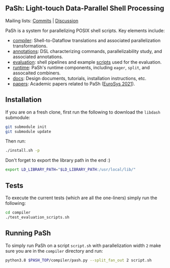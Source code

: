 ## PaSh: Light-touch Data-Parallel Shell Processing

Mailing lists: [Commits](pash-commits@googlegroups.com) | [Discussion](pash-discuss@googlegroups.com)

PaSh is  a system for  parallelizing POSIX shell  scripts. Key elements include:

* [compiler](./compiler): Shell-to-Dataflow translations and associated parallelization transformations.
* [annotations](./annotations/): DSL characterizing commands, parallelizability study, and associated annotations.
* [evaluation](./evaluation): shell pipelines and example [scripts](./evaluation/scripts) used for the evaluation.
* [runtime](./runtime): PaSh's runtime components, including `eager`, `split`, and assocaited combiners.
* [docs](./docs): Design documents, tutorials, installation instructions, etc.
* [papers](./papers): Academic papers related to PaSh ([EuroSys 2021](https://arxiv.org/abs/2007.09436)).

## Installation

If you are on a fresh clone, first run the following to download the `libdash` submodule:
```sh
git submodule init
git submodule update
```

Then run:
```sh
./install.sh -p
```

Don't forget to export the library path in the end :)
```sh
export LD_LIBRARY_PATH="$LD_LIBRARY_PATH:/usr/local/lib/"
```

## Tests
To execute the current tests (which are all the one-liners) simply run the following:

```sh
cd compiler
./test_evaluation_scripts.sh
```

## Running PaSh
To simply run PaSh on a script `script.sh` with parallelization width `2` make sure you are in the `compiler` directory and run:
```sh
python3.8 $PASH_TOP/compiler/pash.py --split_fan_out 2 script.sh
``` 
